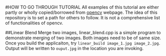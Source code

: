 
#HOW TO GO THROUGH TUTORIAL
All examples of this tutorial are either partly or wholly copied/borrowed from [opencv](https://docs.opencv.org/4.x/de/d7a/tutorial_table_of_content_core.html) webpage.
The idea of this repository is to set a path for others to follow. It is not a comprehensive list of functionalities of opencv.

##Linear Blend
Merge two images, linear_blend.cpp is a simple program to demonstrate merging of two images. Both images need to be of same size. Once you build the applicaiton, try `linear_build image_1.jpg image_2.jpg`. Output will be written to `ouput.jpg` in the location you are invoking.  
